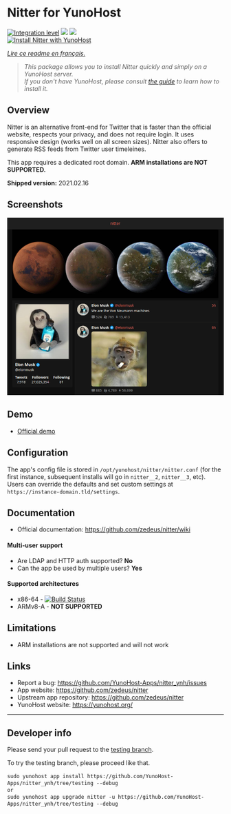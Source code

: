 # Nitter for YunoHost

[![Integration level](https://dash.yunohost.org/integration/nitter.svg)](https://dash.yunohost.org/appci/app/nitter) ![](https://ci-apps.yunohost.org/ci/badges/nitter.status.svg) ![](https://ci-apps.yunohost.org/ci/badges/nitter.maintain.svg)  
[![Install Nitter with YunoHost](https://install-app.yunohost.org/install-with-yunohost.svg)](https://install-app.yunohost.org/?app=nitter)

*[Lire ce readme en français.](./README_fr.md)*

> *This package allows you to install Nitter quickly and simply on a YunoHost server.  
If you don't have YunoHost, please consult [the guide](https://yunohost.org/#/install) to learn how to install it.*

## Overview
Nitter is an alternative front-end for Twitter that is faster than the official website, respects your privacy, and does not require login. It uses responsive design (works well on all screen sizes). Nitter also offers to generate RSS feeds from Twitter user timeleines.

This app requires a dedicated root domain. **ARM installations are NOT SUPPORTED.**

**Shipped version:** 2021.02.16
## Screenshots

![](https://raw.githubusercontent.com/zedeus/nitter/master/screenshot.png)

## Demo

* [Official demo](https://nitter.net)

## Configuration

The app's config file is stored in `/opt/yunohost/nitter/nitter.conf` (for the first instance, subsequent installs will go in `nitter__2`, `nitter__3`, etc). 
Users can override the defaults and set custom settings at `https://instance-domain.tld/settings`.

## Documentation

 * Official documentation: https://github.com/zedeus/nitter/wiki

#### Multi-user support

 * Are LDAP and HTTP auth supported? **No**
 * Can the app be used by multiple users? **Yes**

#### Supported architectures

* x86-64 - [![Build Status](https://ci-apps.yunohost.org/ci/logs/nitter%20%28Apps%29.svg)](https://ci-apps.yunohost.org/ci/apps/nitter/)
* ARMv8-A - **NOT SUPPORTED**

## Limitations

* ARM installations are not supported and will not work

## Links

 * Report a bug: https://github.com/YunoHost-Apps/nitter_ynh/issues
 * App website: https://github.com/zedeus/nitter
 * Upstream app repository: https://github.com/zedeus/nitter
 * YunoHost website: https://yunohost.org/

---

## Developer info

Please send your pull request to the [testing branch](https://github.com/YunoHost-Apps/nitter_ynh/tree/testing).

To try the testing branch, please proceed like that.
```
sudo yunohost app install https://github.com/YunoHost-Apps/nitter_ynh/tree/testing --debug
or
sudo yunohost app upgrade nitter -u https://github.com/YunoHost-Apps/nitter_ynh/tree/testing --debug
```
